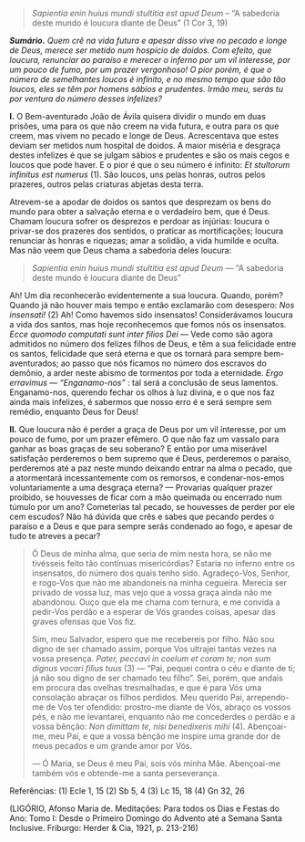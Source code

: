 > *Sapientia enin huius mundi stultitia est apud Deum* – “A sabedoria deste mundo é loucura diante de Deus” (1 Cor 3, 19)

***Sumário.** Quem crê na vida futura e apesar disso vive no pecado e longe de Deus, merece ser metido num hospício de doidos. Com efeito, que loucura, renunciar ao paraíso e merecer o inferno por um vil interesse, por um pouco de fumo, por um prazer vergonhoso! O pior porém, é que o número de semelhantes loucos é infinito, e no mesmo tempo que são tão loucos, eles se têm por homens sábios e prudentes. Irmão meu, serás tu por ventura do número desses infelizes?*

**I.** O Bem-aventurado João de Ávila quisera dividir o mundo em duas prisões, uma para os que não creem na vida futura, e outra para os que creem, mas vivem no pecado e longe de Deus. Acrescentava que estes deviam ser metidos num hospital de doidos. A maior miséria e desgraça destes infelizes é que se julgam sábios e prudentes e são os mais cegos e loucos que pode haver. E o pior é que o seu número é infinito: *Et stultorum infinitus est numerus* (1). São loucos, uns pelas honras, outros pelos prazeres, outros pelas criaturas abjetas desta terra.

Atrevem-se a apodar de doidos os santos que desprezam os bens do mundo para obter a salvação eterna e o verdadeiro bem, que é Deus. Chamam loucura sofrer os desprezos e perdoar as injúrias: loucura o privar-se dos prazeres dos sentidos, o praticar as mortificações; loucura renunciar às honras e riquezas; amar a solidão, a vida humilde e oculta. Mas não veem que Deus chama a sabedoria deles loucura:

> *Sapientia enin huius mundi stultitia est apud Deum* — “A sabedoria deste mundo é loucura diante de Deus”

Ah! Um dia reconhecerão evidentemente a sua loucura. Quando, porém? Quando já não houver mais tempo e então exclamarão com desespero: *Nos insensati!* (2) Ah! Como havemos sido insensatos! Considerávamos loucura a vida dos santos, mas hoje reconhecemos que fomos nós os insensatos. *Ecce quomodo computati sunt inter filios Dei* — Vede como são agora admitidos no número dos felizes filhos de Deus, e têm a sua felicidade entre os santos, felicidade que será eterna e que os tornará para sempre bem-aventurados; ao passo que nós ficamos no número dos escravos do demônio, a arder neste abismo de tormentos por toda a eternidade. *Ergo erravimus — “Enganamo-nos”* : tal será a conclusão de seus lamentos. Enganamo-nos, querendo fechar os olhos à luz divina, e o que nos faz ainda mais infelizes, é sabermos que nosso erro é e será sempre sem remédio, enquanto Deus for Deus!

**II.** Que loucura não é perder a graça de Deus por um vil interesse, por um pouco de fumo, por um prazer efêmero. O que não faz um vassalo para ganhar as boas graças de seu soberano? E então por uma miserável satisfação perderemos o bem supremo que é Deus, perderemos o paraíso, perderemos até a paz neste mundo deixando entrar na alma o pecado, que a atormentará incessantemente com os remorsos, e condenar-nos-emos voluntariamente a uma desgraça eterna? — Provarias qualquer prazer proibido, se houvesses de ficar com a mão queimada ou encerrado num túmulo por um ano? Cometerias tal pecado, se houvesses de perder por ele cem escudos? Não há dúvida que crês e sabes que pecando perdes o paraíso e a Deus e que para sempre serás condenado ao fogo, e apesar de tudo te atreves a pecar?

> Ó Deus de minha alma, que seria de mim nesta hora, se não me tivésseis feito tão contínuas misericórdias? Estaria no inferno entre os insensatos, do número dos quais tenho sido. Agradeço-Vos, Senhor, e rogo-Vos que não me abandoneis na minha cegueira. Merecia ser privado de vossa luz, mas vejo que a vossa graça ainda não me abandonou. Ouço que ela me chama com ternura, e me convida a pedir-Vos perdão e a esperar de Vós grandes coisas, apesar das graves ofensas que Vos fiz.
>
> Sim, meu Salvador, espero que me recebereis por filho. Não sou digno de ser chamado assim, porque Vos ultrajei tantas vezes na vossa presença. *Pater, peccavi in coelum et coram te; non sum dignus vocari filius tuus* (3) — “Pai, pequei contra o céu e diante de ti; já não sou digno de ser chamado teu filho”. Sei, porém, que andais em procura das ovelhas tresmalhadas, e que é para Vós uma consolação abraçar os filhos perdidos. Meu querido Pai, arrependo-me de Vos ter ofendido: prostro-me diante de Vós, abraço os vossos pés, e não me levantarei, enquanto não me concederdes o perdão e a vossa bênção: *Non dimittam te, nisi benedixeris mihi* (4). Abençoai-me, meu Pai, e que a vossa bênção me inspire uma grande dor de meus pecados e um grande amor por Vós.
>
> — Ó Maria, se Deus é meu Pai, sois vós minha Mãe. Abençoai-me também vós e obtende-me a santa perseverança.

Referências: (1) Ecle 1, 15 (2) Sb 5, 4 (3) Lc 15, 18 (4) Gn 32, 26

(LIGÓRIO, Afonso Maria de. Meditações: Para todos os Dias e Festas do Ano: Tomo I: Desde o Primeiro Domingo do Advento até a Semana Santa Inclusive. Friburgo: Herder & Cia, 1921, p. 213-216)
